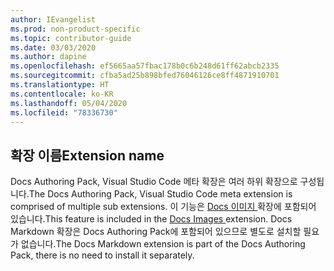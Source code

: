 ```yaml
---
author: IEvangelist
ms.prod: non-product-specific
ms.topic: contributor-guide
ms.date: 03/03/2020
ms.author: dapine
ms.openlocfilehash: ef5665aa57fbac178b0c6b248d61ff62abcb2335
ms.sourcegitcommit: cfba5ad25b898bfed76046126ce8ff4871910701
ms.translationtype: HT
ms.contentlocale: ko-KR
ms.lasthandoff: 05/04/2020
ms.locfileid: "78336730"
---
```

## <a name="extension-name"></a><span data-ttu-id="fddce-101">확장 이름</span><span class="sxs-lookup"><span data-stu-id="fddce-101">Extension name</span></span>

<span data-ttu-id="fddce-102">Docs Authoring Pack, Visual Studio Code 메타 확장은 여러 하위 확장으로 구성됩니다.</span><span class="sxs-lookup"><span data-stu-id="fddce-102">The Docs Authoring Pack, Visual Studio Code meta extension is comprised of multiple sub extensions.</span></span> <span data-ttu-id="fddce-103">이 기능은 <a href="https://marketplace.visualstudio.com/items?itemName=docsmsft.docs-images" target="_blank">Docs 이미지 <span class="docon docon-navigate-external x-hidden-focus"></span></a> 확장에 포함되어 있습니다.</span><span class="sxs-lookup"><span data-stu-id="fddce-103">This feature is included in the <a href="https://marketplace.visualstudio.com/items?itemName=docsmsft.docs-images" target="_blank">Docs Images <span class="docon docon-navigate-external x-hidden-focus"></span></a> extension.</span></span> <span data-ttu-id="fddce-104">Docs Markdown 확장은 Docs Authoring Pack에 포함되어 있으므로 별도로 설치할 필요가 없습니다.</span><span class="sxs-lookup"><span data-stu-id="fddce-104">The Docs Markdown extension is part of the Docs Authoring Pack, there is no need to install it separately.</span></span>
